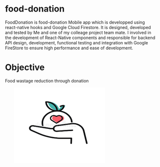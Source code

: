 # food-donation
FoodDonation is food-donation Mobile app which is developped using react-native hooks and Google Cloud Firestore. It is designed, developed and tested by Me and one of my colleage project team mate. I involved in the development of React-Native components and responsible for backend API design, development, functional testing and integration with Google FireStore to ensure high performance and ease of development.

# Objective
Food wastage reduction through donation

<div float="left">
   <img src="https://github.com/VidyaCKabber/food-donation/blob/main/images/app_icon.PNG" data-canonical-src="https://gyazo.com/eb5c5741b6a9a16c692170a41a49c858.png" style="margin-left:30px;" width="300" height="250" />
</div>
